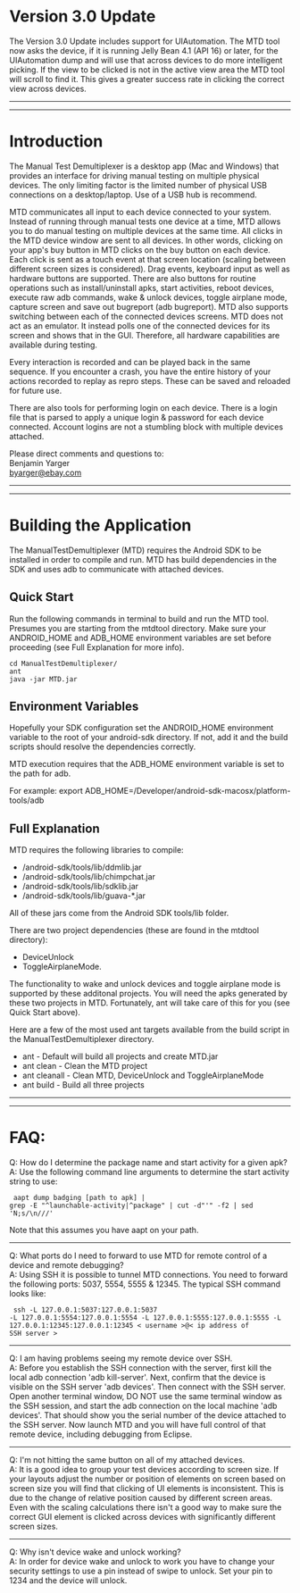 Version 3.0 Update
==================

The Version 3.0 Update includes support for UIAutomation. The MTD tool now asks the device, if it is running Jelly Bean 4.1 (API 16) or later, for the UIAutomation dump and will use that across devices to do more intelligent picking. If the view to be clicked is not in the active view area the MTD tool will scroll to find it. This gives a greater success rate in clicking the correct view across devices. 

***
***

Introduction
=========

The Manual Test Demultiplexer is a desktop app (Mac and Windows) that provides
an interface for driving manual testing on multiple physical devices. The only
limiting factor is the limited number of physical USB connections on a
desktop/laptop. Use of a USB hub is recommend.

MTD communicates all input to each device connected to your system. Instead of
running through manual tests one device at a time, MTD allows you to do manual
testing on multiple devices at the same time. All clicks in the MTD device
window are sent to all devices. In other words, clicking on your app's buy
button in MTD clicks on the buy button on each device. Each click is sent as a
touch event at that screen location (scaling between different screen sizes is
considered). Drag events, keyboard input as well as hardware buttons are
supported. There are also buttons for routine operations such as
install/uninstall apks, start activities, reboot devices, execute raw adb
commands, wake & unlock devices, toggle airplane mode, capture screen and save
out bugreport (adb bugreport). MTD also supports switching between each of the
connected devices screens. MTD does not act as an emulator. It instead polls
one of the connected devices for its screen and shows that in the GUI.
Therefore, all hardware capabilities are available during testing.

Every interaction is recorded and can be played back in the same sequence.
If you encounter a crash, you have the entire history of your actions recorded
to replay as repro steps. These can be saved and reloaded for future use.

There are also tools for performing login on each device. There is a login
file that is parsed to apply a unique login & password for each device
connected. Account logins are not a stumbling block with multiple devices
attached.

Please direct comments and questions to:  
Benjamin Yarger  
<byarger@ebay.com>

***
***

Building the Application
==================

The ManualTestDemultiplexer (MTD) requires the Android SDK to be installed in
order to compile and run. MTD has build dependencies in the SDK and uses adb
to communicate with attached devices.

Quick Start
-----------------

Run the following commands in terminal to build and run the MTD tool. Presumes you are starting from the mtdtool directory. Make sure your ANDROID\_HOME and ADB\_HOME environment variables are set before proceeding (see Full Explanation for more info).
<pre><code>cd ManualTestDemultiplexer/
ant
java -jar MTD.jar
</code></pre>

Environment Variables
------------
Hopefully your SDK configuration set the ANDROID\_HOME environment variable to the root of your android-sdk directory. If not, add it and the build scripts should resolve the dependencies
correctly.

MTD execution requires that the ADB\_HOME environment variable is set to the
path for adb.

For example:
export ADB\_HOME=/Developer/android-sdk-macosx/platform-tools/adb

Full Explanation
-----------------------

MTD requires the following libraries to compile:

* /android-sdk/tools/lib/ddmlib.jar
* /android-sdk/tools/lib/chimpchat.jar
* /android-sdk/tools/lib/sdklib.jar
* /android-sdk/tools/lib/guava-*.jar

All of these jars come from the Android SDK tools/lib folder.

There are two project dependencies (these are found in the mtdtool directory): 

* DeviceUnlock
* ToggleAirplaneMode. 

The functionality to wake and unlock devices and toggle airplane mode is supported
by these additonal projects. You will need the apks generated by these two
projects in MTD. Fortunately, ant will take care of this for you (see Quick Start above).

Here are a few of the most used ant targets available from the build script in the ManualTestDemultiplexer directory.

* ant             - Default will build all projects and create MTD.jar
* ant clean       - Clean the MTD project
* ant cleanall    - Clean MTD, DeviceUnlock and ToggleAirplaneMode
* ant build       - Build all three projects

***
***

FAQ:
=====
Q: How do I determine the package name and start activity for a given apk?  
A: Use the following command line arguments to determine the start activity string to use:
<code><pre>
aapt dump badging \[path to apk\] | grep -E "^launchable-activity|^package" | cut -d"'" -f2 | sed 'N;s/\n/\//'
</pre></code>

Note that this assumes you have aapt on your path.

***

Q: What ports do I need to forward to use MTD for remote control of a device and remote debugging?  
A: Using SSH it is possible to tunnel MTD connections. You need to forward the following ports: 5037, 5554, 5555 & 12345. The typical SSH command looks like:
<code><pre>
ssh -L 127.0.0.1:5037:127.0.0.1:5037 -L 127.0.0.1:5554:127.0.0.1:5554 -L 127.0.0.1:5555:127.0.0.1:5555 -L 127.0.0.1:12345:127.0.0.1:12345 < username >@< ip address of SSH server >
</pre></code>

***

Q: I am having problems seeing my remote device over SSH.  
A: Before you establish the SSH connection with the server, first kill the local adb connection 'adb kill-server'. Next, confirm that the device is visible on the SSH server 'adb devices'. Then connect with the SSH server. Open another terminal window, DO NOT use the same terminal window as the SSH session, and start the adb connection on the local machine 'adb devices'. That should show you the serial number of the device attached to the SSH server. Now launch MTD and you will have full control of that remote device, including debugging from Eclipse.

***

Q: I'm not hitting the same button on all of my attached devices.  
A: It is a good idea to group your test devices according to screen size. If your layouts adjust the number or position of elements on screen based on screen size you will find that clicking of UI elements is inconsistent. This is due to the change of relative position caused by different screen areas. Even with the scaling calculations there isn't a good way to make sure the correct GUI element is clicked across devices with significantly different screen sizes.

***

Q: Why isn't device wake and unlock working?  
A: In order for device wake and unlock to work you have to change your security settings to use a pin instead of swipe to unlock. Set your pin to 1234 and the device will unlock.

